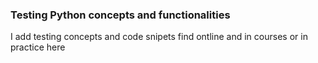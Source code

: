 ### Testing Python concepts and functionalities
I add testing concepts and code snipets find ontline and in courses or in practice here 
